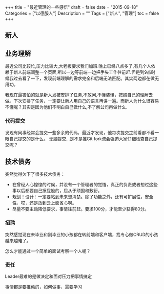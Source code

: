 +++
title = "最近管理的一些感悟"
draft = false
date = "2015-09-18"
Categories = ["以德服人"] 
Description = "" 
Tags = ["新人", "管理"] 
toc = false
+++

## 新人

## 业务理解
最近公司比较忙,压力比较大,大老板要求我们加班.晚上已经八点多了,有几个人依赖于新人前端调整一个页面,所以一边等前端一边把手头工作往前赶.但是到9点时候我过去看了一下，发现前端理解的需求完全和后端无法匹配。其实两边都在做无用功。

我现在最害怕的就是新人发被安排了任务,不敢问,不懂装懂，按照自己的理解去做。下次安排了任务，一定要让新人用自己的语言再讲一遍。而新人为什么很容易不懂呢？其实是因为他们不明白自己做什么,不了解公司再做什么.

### 代码提交
发现有同事经常会提交一些多余的代码，最近才发现，他每次提交之前看都不看一眼自己提交的是什么。
无脑提交…是不是推Git fork流会强迫大家仔细检查自己提交呢？

## 技术债务
突然觉得欠下了很多技术债务：

- 在曾经人心惶惶的时候，并没有一个管理者的觉悟，真正的负责或者想过这些事以后都要自己擦屁股的，屈从于顽固和敷衍。
- 规划！设计！一定要站到未来想清楚。除了功能之外，还有可扩展性，安全性，哎，还是放到云上面省心啊。
- 尽量不要主动降低要求，事情往前赶。要求100分，才能至少获得80分。

### 招聘
突然感觉现在未毕业和刚毕业的小孩都在转前端和客户端，找专心做CRUD的小孩越来越难了。

怎么才能通过一个简单的面试考察一个人呢？

### 责任
Leader最难的是做决定和面对压力把事情搞定

事情都是要推动的，如何做事，需要学习
